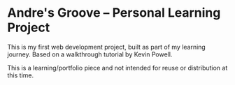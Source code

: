# Andre's Groove – Personal Learning Project

This is my first web development project, built as part of my learning journey.
Based on a walkthrough tutorial by Kevin Powell.

This is a learning/portfolio piece and not intended for reuse or distribution at this time.


